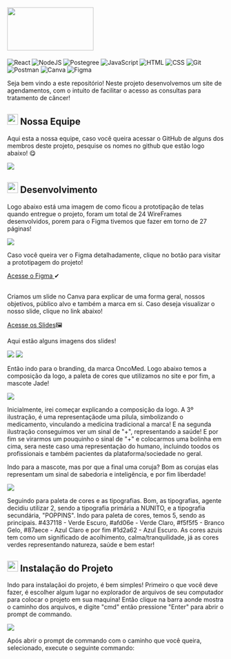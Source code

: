 # <img src="https://github.com/nicholas-sc-08/Projeto-SA-2a-Modulo-SENAI/blob/main/Projeto-SA/public/Logo_Footer.svg" width='200px' height='100px'/>
![React](https://img.shields.io/badge/React-20232A?style=for-the-badge&logo=react&logoColor=61DAFB)
![NodeJS](https://img.shields.io/badge/Node%20js-339933?style=for-the-badge&logo=nodedotjs&logoColor=white)
![Postegree](https://img.shields.io/badge/postgresql-4169e1?style=for-the-badge&logo=postgresql&logoColor=white)
![JavaScript](https://img.shields.io/badge/JavaScript-F7DF1E?style=for-the-badge&logo=javascript&logoColor=black)
![HTML](https://img.shields.io/badge/HTML5-E34F26?style=for-the-badge&logo=html5&logoColor=white)
![CSS](https://img.shields.io/badge/CSS3-1572B6?style=for-the-badge&logo=css3&logoColor=white)
![Git](https://img.shields.io/badge/GIT-E44C30?style=for-the-badge&logo=git&logoColor=black)
![Postman](https://img.shields.io/badge/Postman-FF6C37?style=for-the-badge&logo=Postman&logoColor=white)
![Canva](https://img.shields.io/badge/Canva-%2300C4CC.svg?&style=for-the-badge&logo=Canva&logoColor=black)
![Figma](https://img.shields.io/badge/Figma-090909?style=for-the-badge&logo=figma&logoColor=white)

<p>Seja bem vindo a este repositório! Neste projeto desenvolvemos um site de agendamentos, com o intuito de facilitar o acesso as consultas para tratamento de câncer!</p>

## <img src='https://github.com/nicholas-sc-08/Projeto-SA-2a-Modulo-SENAI/blob/main/Imagens_Readme/Gif_Coroa.gif' width='25px' height='25px'/> Nossa Equipe 

<p>Aqui esta a nossa equipe, caso você queira acessar o GitHub de alguns dos membros deste projeto, pesquise os nomes no github que estão logo abaixo! 😋</p>

<img src='https://github.com/nicholas-sc-08/Projeto-SA-2a-Modulo-SENAI/blob/main/Imagens_Readme/Equipe_SA.png'/>


## <img src='https://github.com/nicholas-sc-08/Projeto-SA-2a-Modulo-SENAI/blob/main/Imagens_Readme/Paleta_de_Tinta.webp' width='25px' height='25px'> Desenvolvimento

<p>Logo abaixo está uma imagem de como ficou a prototipação de telas quando entregue o projeto, foram um total de 24 WireFrames desenvolvidos, porem para o Figma tivemos que fazer em torno de 27 páginas!</p>

<img src='https://github.com/nicholas-sc-08/Projeto-SA-2a-Modulo-SENAI/blob/main/Imagens_Readme/Prototipagem_Figma.png'/>

<p>Caso você queira ver o Figma detalhadamente, clique no botão para visitar a prototipagem do projeto!</p>
<a href='https://www.figma.com/design/VizoKBMnKxm9Z9LTnxk8gb/OncoMed-S.A?t=AahHoVgF3qlPIBWa-1'>Acesse o Figma </a>✔
<br>
<br>
<p>Criamos um slide no Canva para explicar de uma forma geral, nossos objetivos, público alvo e também a marca em si. Caso deseja visualizar o nosso slide, clique no link abaixo!</p>

<a href='https://www.canva.com/design/DAGYQwcE80E/F1Kz9ie8plXei4bH6ZJQZg/edit?utm_content=DAGYQwcE80E&utm_campaign=designshare&utm_medium=link2&utm_source=sharebutton'>Acesse os Slides</a>🖼

<p>Aqui estão alguns imagens dos slides!</p>

<img src='https://github.com/nicholas-sc-08/Projeto-SA-2a-Modulo-SENAI/blob/main/Imagens_Readme/Slide_Um.png'/>
<img src='https://github.com/nicholas-sc-08/Projeto-SA-2a-Modulo-SENAI/blob/main/Imagens_Readme/Slide_Dois.png'/>

<p>Então indo para o branding, da marca OncoMed. Logo abaixo temos a composição da logo, a paleta de cores que utilizamos no site e por fim, a mascote Jade!</p>

<img src='https://github.com/nicholas-sc-08/Projeto-SA-2a-Modulo-SENAI/blob/main/Imagens_Readme/Slide_Tres.png'/>

<p>Inicialmente, irei começar explicando a composição da logo. A 3º ilustração, é uma representaçãode uma pilula, simbolizando o medicamento, vinculando a medicina tradicional a marca! E na segunda ilustração conseguimos ver um sinal de "+", representando a saúde! E por fim se virarmos um pouquinho o sinal de "+" e colocarmos uma bolinha em cima, sera neste caso uma representação do humano, incluindo toodos os profissionais e também pacientes da plataforma/sociedade no geral.</p>

<p>Indo para a mascote, mas por que a final uma coruja? Bom as corujas elas representam um sinal de sabedoria e inteligência, e por fim liberdade!</p>

<img src='https://github.com/nicholas-sc-08/Projeto-SA-2a-Modulo-SENAI/blob/main/Imagens_Readme/Slide_Quatro.png'/>

<p>Seguindo para paleta de cores e as tipografias. Bom, as tipografias, agente decidiu utilizar 2, sendo a tipografia primária a NUNITO, e a tipografia secundária, "POPPINS". Indo para paleta de cores, temos 5, sendo as principais. #437118 - Verde Escuro, #afd06e - Verde Claro, #f5f5f5 - Branco Gelo, #87aece - Azul Claro e por fim #1d2a62 - Azul Escuro. As cores azuis tem como um significado de acolhimento, calma/tranquilidade, já as cores verdes representando natureza, saúde e bem estar!</p>

## <img src='http://media.giphy.com/media/MzX5hCfR5nP20/giphy.gif' width='25px' height='25px'/> Instalação do Projeto

<p>Indo para instalaçãoi do projeto, é bem simples! Primeiro o que você deve fazer, é escolher algum lugar no explorador de arquivos de seu computador para colocar o projeto em sua maquina! Então clique na barra aonde mostra o caminho dos arquivos, e digite "cmd" então pressione "Enter" para abrir o prompt de commando.</p>

<img src='https://github.com/user-attachments/assets/6b7c8a4a-0386-4aa4-9e01-2e54d330e622'/>

<p>Após abrir o prompt de commando com o caminho que você queira, selecionado, execute o seguinte commando:</p>
